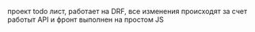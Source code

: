 проект todo лист, работает на DRF, все изменения происходят за счет работыт API и фронт выполнен на простом JS
